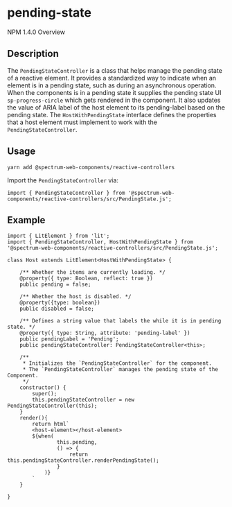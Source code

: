 # pending-state
NPM 1.4.0
Overview
## Description
The `PendingStateController` is a class that helps manage the pending state of a reactive element. It provides a standardized way to indicate when an element is in a pending state, such as during an asynchronous operation. When the components is in a pending state it supplies the pending state UI `sp-progress-circle` which gets rendered in the component. It also updates the value of ARIA label of the host element to its pending-label based on the pending state.
The `HostWithPendingState` interface defines the properties that a host element must implement to work with the `PendingStateController`.
## Usage
    
    yarn add @spectrum-web-components/reactive-controllers
    
Import the `PendingStateController` via:
    
    import { PendingStateController } from '@spectrum-web-components/reactive-controllers/src/PendingState.js';
    
## Example
    
    import { LitElement } from 'lit';
    import { PendingStateController, HostWithPendingState } from '@spectrum-web-components/reactive-controllers/src/PendingState.js';
    
    class Host extends LitElement<HostWithPendingState> {
    
        /** Whether the items are currently loading. */
        @property({ type: Boolean, reflect: true })
        public pending = false;
    
        /** Whether the host is disabled. */
        @property({type: boolean})
        public disabled = false;
    
        /** Defines a string value that labels the while it is in pending state. */
        @property({ type: String, attribute: 'pending-label' })
        public pendingLabel = 'Pending';
        public pendingStateController: PendingStateController<this>;
    
        /**
         * Initializes the `PendingStateController` for the component.
         * The `PendingStateController` manages the pending state of the Component.
         */
        constructor() {
            super();
            this.pendingStateController = new PendingStateController(this);
        }
        render(){
            return html`
            <host-element></host-element>
            ${when(
                    this.pending,
                    () => {
                        return this.pendingStateController.renderPendingState();
                    }
                )}
            `
        }
    
    }
    
